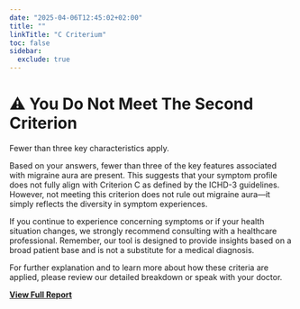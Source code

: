 ```yaml
---
date: "2025-04-06T12:45:02+02:00"
title: ""
linkTitle: "C Criterium"
toc: false
sidebar:
  exclude: true
---
```


# ⚠️ You Do Not Meet The Second Criterion 

Fewer than three key characteristics apply.

Based on your answers, fewer than three of the key features associated with migraine aura are present. This suggests that your symptom profile does not fully align with Criterion C as defined by the ICHD-3 guidelines. However, not meeting this criterion does not rule out migraine aura—it simply reflects the diversity in symptom experiences.

If you continue to experience concerning symptoms or if your health situation changes, we strongly recommend consulting with a healthcare professional. Remember, our tool is designed to provide insights based on a broad patient base and is not a substitute for a medical diagnosis.

For further explanation and to learn more about how these criteria are applied, please review our detailed breakdown or speak with your doctor.

[**View Full Report**](/aura-symptom-check/symptom-check-summary-n/)
